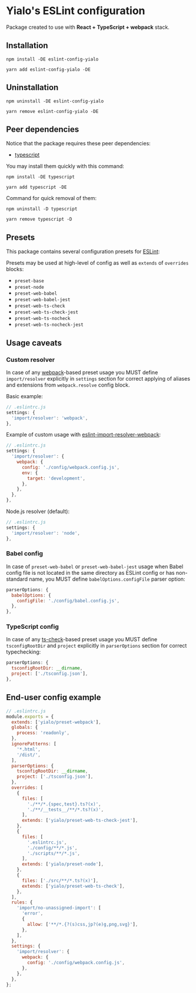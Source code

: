 # Yialo's ESLint configuration

Package created to use with **React + TypeScript + webpack** stack.

## Installation

```shell
npm install -DE eslint-config-yialo
```

```shell
yarn add eslint-config-yialo -DE
```

## Uninstallation

```shell
npm uninstall -DE eslint-config-yialo
```

```shell
yarn remove eslint-config-yialo -DE
```

## Peer dependencies

Notice that the package requires these peer dependencies:

* [typescript](https://www.npmjs.com/package/typescript)

You may install them quickly with this command:

```shell
npm install -DE typescript
```

```shell
yarn add typescript -DE
```

Command for quick removal of them:

```shell
npm uninstall -D typescript
```

```shell
yarn remove typescript -D
```

## Presets

This package contains several configuration presets for [ESLint](https://github.com/eslint/eslint):

Presets may be used at high-level of config as well as `extends` of `overrides` blocks:

* `preset-base`
* `preset-node`
* `preset-web-babel`
* `preset-web-babel-jest`
* `preset-web-ts-check`
* `preset-web-ts-check-jest`
* `preset-web-ts-nocheck`
* `preset-web-ts-nocheck-jest`

## Usage caveats

### Custom resolver

In case of any [webpack](https://webpack.js.org/)-based preset usage you MUST define `import/resolver` explicitly in `settings` section for correct applying of aliases and extensions from `webpack.resolve` config block.

Basic example:

```js
// .eslintrc.js
settings: {
  'import/resolver': 'webpack',
},
```

Example of custom usage with [eslint-import-resolver-webpack](https://www.npmjs.com/package/eslint-import-resolver-webpack):

```js
// .eslintrc.js
settings: {
  'import/resolver': {
    webpack: {
      config: './config/webpack.config.js',
      env: {
        target: 'development',
      },
    },
  },
},
```

Node.js resolver (default):

```js
// .eslintrc.js
settings: {
  'import/resolver': 'node',
},
```

### Babel config

In case of `preset-web-babel` or `preset-web-babel-jest` usage when Babel config file is not located in the same directory as ESLint config or has non-standard name, you MUST define `babelOptions.configFile` parser option:

```js
parserOptions: {
  babelOptions: {
    configFile: './config/babel.config.js',
  },
},
```

### TypeScript config

In case of any [ts-check](https://github.com/typescript-eslint/typescript-eslint/blob/master/docs/getting-started/linting/TYPED_LINTING.md)-based preset usage you MUST define `tsconfigRootDir` and `project` explicitly in `parserOptions` section for correct typechecking:

```js
parserOptions: {
  tsconfigRootDir: __dirname,
  project: ['./tsconfig.json'],
},
```

## End-user config example

```js
// .eslintrc.js
module.exports = {
  extends: ['yialo/preset-webpack'],
  globals: {
    process: 'readonly',
  },
  ignorePatterns: [
    '*.html',
    '/dist/',
  ],
  parserOptions: {
    tsconfigRootDir: __dirname,
    project: ['./tsconfig.json'],
  },
  overrides: [
    {
      files: [
        './**/*.{spec,test}.ts?(x)',
        './**/__tests__/**/*.ts?(x)',
      ],
      extends: ['yialo/preset-web-ts-check-jest'],
    },
    {
      files: [
        '.eslintrc.js',
        './config/**/*.js',
        './scripts/**/*.js',
      ],
      extends: ['yialo/preset-node'],
    },
    {
      files: ['./src/**/*.ts?(x)'],
      extends: ['yialo/preset-web-ts-check'],
    },
  ],
  rules: {
    'import/no-unassigned-import': [
      'error',
      {
        allow: ['**/*.{?(s)css,jp?(e)g,png,svg}'],
      },
    ],
  },
  settings: {
    'import/resolver': {
      webpack: {
        config: './config/webpack.config.js',
      },
    },
  },
};
```
